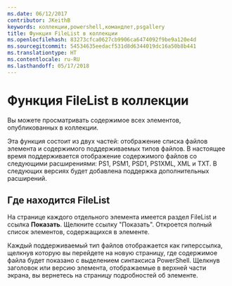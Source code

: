 ```yaml
---
ms.date: 06/12/2017
contributor: JKeithB
keywords: коллекции,powershell,командлет,psgallery
title: Функция FileList в коллекции
ms.openlocfilehash: 83273cfca0627cb9906ca6474092f9be9a120e4d
ms.sourcegitcommit: 54534635eedacf531d8d6344019dc16a50b8b441
ms.translationtype: HT
ms.contentlocale: ru-RU
ms.lasthandoff: 05/17/2018
---
```

# <a name="filelist-feature-in-the-gallery"></a>Функция FileList в коллекции

Вы можете просматривать содержимое всех элементов, опубликованных в коллекции.

Эта функция состоит из двух частей: отображение списка файлов элемента и содержимого поддерживаемых типов файлов. В настоящее время поддерживается отображение содержимого файлов со следующими расширениями: PS1, PSM1, PSD1, PS1XML, XML и TXT. В следующих версиях будет добавлена поддержка дополнительных расширений.

## <a name="where-to-find-filelist"></a>Где находится FileList

На странице каждого отдельного элемента имеется раздел FileList и ссылка **Показать**. Щелкните ссылку "Показать". Откроется полный список элементов, содержащихся в элементе.

Каждый поддерживаемый тип файлов отображается как гиперссылка, щелкнув которую вы перейдете на новую страницу, где содержимое файла будет показано с выделением синтаксиса PowerShell. Щелкнув заголовок или версию элемента, отображаемые в верхней части экрана, вы вернетесь на страницу подробностей об элементе.
